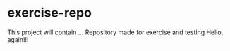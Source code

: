 # exercise-repo
This project will contain ...
Repository made for exercise and testing
Hello, again!!!